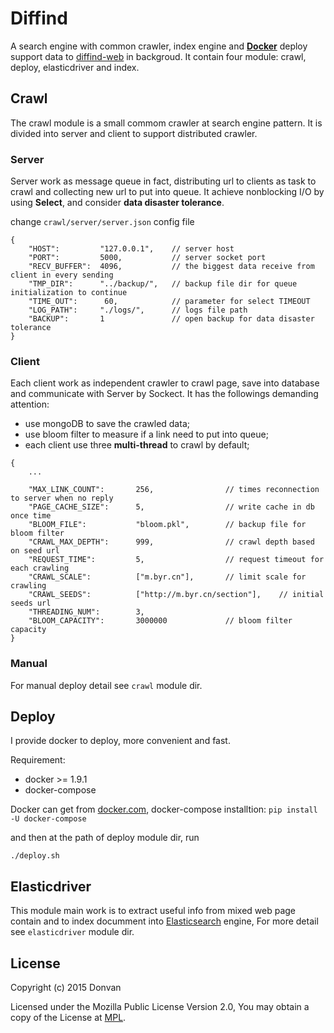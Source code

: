 # Diffind

A search engine with common crawler, index engine and [**Docker**](https://www.docker.com/) deploy support data to [diffind-web](https://github.com/waterblas/diffind-web) in backgroud. It contain four module: crawl, deploy, elasticdriver and index.

## Crawl
The crawl module is a small commom crawler at search engine pattern. It is divided into server and client to support distributed crawler. 

### Server
Server work as message queue in fact, distributing url to clients as task to crawl and collecting new url to put into queue. It achieve nonblocking I/O by using **Select**, and consider **data disaster tolerance**.

change `crawl/server/server.json` config file

```
{
    "HOST":         "127.0.0.1",    // server host
    "PORT":         5000,           // server socket port
    "RECV_BUFFER":  4096,           // the biggest data receive from client in every sending
    "TMP_DIR":      "../backup/",   // backup file dir for queue initialization to continue
    "TIME_OUT":      60,            // parameter for select TIMEOUT
    "LOG_PATH":     "./logs/",      // logs file path
    "BACKUP":       1               // open backup for data disaster tolerance
}
```

### Client
Each client work as independent crawler to crawl page, save into database and communicate with Server by Sockect. It has the followings demanding attention:

- use mongoDB to save the crawled data;
- use bloom filter to measure if a link need to put into queue;
- each client use three **multi-thread** to crawl by default;


```
{
    ...

    "MAX_LINK_COUNT":       256,                // times reconnection to server when no reply
    "PAGE_CACHE_SIZE":      5,                  // write cache in db once time
    "BLOOM_FILE":           "bloom.pkl",        // backup file for bloom filter
    "CRAWL_MAX_DEPTH":      999,                // crawl depth based on seed url
    "REQUEST_TIME":         5,                  // request timeout for each crawling
    "CRAWL_SCALE":          ["m.byr.cn"],       // limit scale for crawling
    "CRAWL_SEEDS":          ["http://m.byr.cn/section"],    // initial seeds url
    "THREADING_NUM":        3,
    "BLOOM_CAPACITY":       3000000             // bloom filter capacity
}
```
### Manual

For manual deploy detail see `crawl` module dir.


## Deploy

I provide docker to deploy, more convenient and fast. 

Requirement:

- docker >= 1.9.1
- docker-compose


Docker can get from [docker.com](https://www.docker.com/), docker-compose installtion: `pip install -U docker-compose`

and then at the path of deploy module dir, run

```
./deploy.sh
```

## Elasticdriver

This module main work is to extract useful info from mixed web page contain and to index documment into [Elasticsearch](https://www.elastic.co/) engine, For more detail see `elasticdriver` module dir.

## License
Copyright (c) 2015 Donvan

Licensed under the Mozilla Public License Version 2.0,
You may obtain a copy of the License at [MPL](https://www.mozilla.org/en-US/MPL/2.0/).

